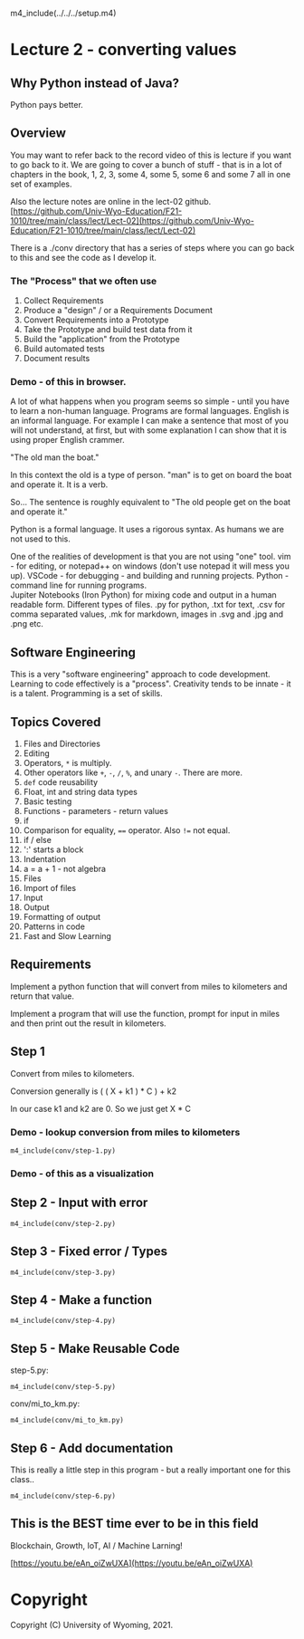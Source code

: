 
m4_include(../../../setup.m4)

# Lecture 2 - converting values

## Why Python instead of Java?

Python pays better.

## Overview

You may want to refer back to the record video of this is lecture if you want to go back
to it.  We are going to cover a bunch of stuff - that is in
a lot of chapters in the book, 1, 2, 3, some 4, some 5, some 6 and
some 7 all in one set of examples.

Also the lecture notes are online in the lect-02 github.
[https://github.com/Univ-Wyo-Education/F21-1010/tree/main/class/lect/Lect-02](https://github.com/Univ-Wyo-Education/F21-1010/tree/main/class/lect/Lect-02)

There is a ./conv directory that has a series of steps where you can 
go back to this and see the code as I develop it.

### The "Process" that we often use

1. Collect Requirements
2. Produce a "design" / or a Requirements Document
3. Convert Requirements into a Prototype
4. Take the Prototype and build test data from it
5. Build the "application" from the Prototype
6. Build automated tests
7. Document results

### Demo - of this in browser.

A lot of what happens when you program seems so simple - until you
have to learn a non-human language.  Programs are formal languages.
English is an informal language.   For example I can make a sentence
that most of you will not understand, at first, but with some explanation
I can show that it is using proper English crammer.

"The old man the boat."

In this context the old is a type of person.  "man" is to get on board
the boat and operate it.  It is a verb.

So... The sentence is roughly equivalent to "The old people get on the
boat and operate it."

Python is a formal language.  It uses a rigorous syntax.   As humans
we are not used to this.  

One of the realities of development is that you are not using "one" tool.
vim - for editing, or notepad++ on windows (don't use notepad it will mess you up).
VSCode - for debugging - and building and running projects.
Python - command line for running programs.  
Jupiter Notebooks (Iron Python) for mixing code and output in a human readable form. 
Different types of files.  .py for python, .txt for text, .csv for comma separated
values, .mk for markdown, images in .svg and .jpg and .png etc.  

## Software Engineering

This is a very "software engineering" approach to code development.
Learning to code effectively is a "process".   Creativity tends to be
innate - it is a talent.   Programming is a set of skills.

## Topics Covered

1. Files and Directories
2. Editing
3. Operators, `*` is multiply.
4. Other operators like `+`, `-`, `/`, `%`, and unary `-`.  There are more.
5. `def` code reusability
6. Float, int and string data types
7. Basic testing
8. Functions - parameters - return values
9. if
10. Comparison for equality, `==` operator.  Also `!=` not equal.
11. if / else
12. ':' starts a block
13. Indentation
14. a = a + 1 - not algebra
15. Files
16. Import of files
17. Input
18. Output
19. Formatting of output
20. Patterns in code
21. Fast and Slow Learning


## Requirements

Implement a python function that will convert from miles to 
kilometers and return that value.

Implement a program that will use the function, prompt for
input in miles and then print out the result in kilometers.

## Step 1

Convert from miles to kilometers.

Conversion generally is ( ( X + k1 ) * C ) + k2

In our case k1 and k2 are 0.  So we just get X * C

### Demo - lookup conversion from miles to kilometers

```
m4_include(conv/step-1.py)
```

### Demo - of this as a visualization



## Step 2 - Input with error

```
m4_include(conv/step-2.py)
```

## Step 3 - Fixed error / Types

```
m4_include(conv/step-3.py)
```

## Step 4 - Make a function

```
m4_include(conv/step-4.py)
```

## Step 5 - Make Reusable Code

step-5.py:

```
m4_include(conv/step-5.py)
```

conv/mi_to_km.py:

```
m4_include(conv/mi_to_km.py)
```

## Step 6 - Add documentation

This is really a little step in this program - but a really important one for this class..

```
m4_include(conv/step-6.py)
```

## This is the BEST time ever to be in this field

Blockchain, Growth, IoT, AI / Machine Larning!

[https://youtu.be/eAn_oiZwUXA](https://youtu.be/eAn_oiZwUXA)

# Copyright

Copyright (C) University of Wyoming, 2021.


